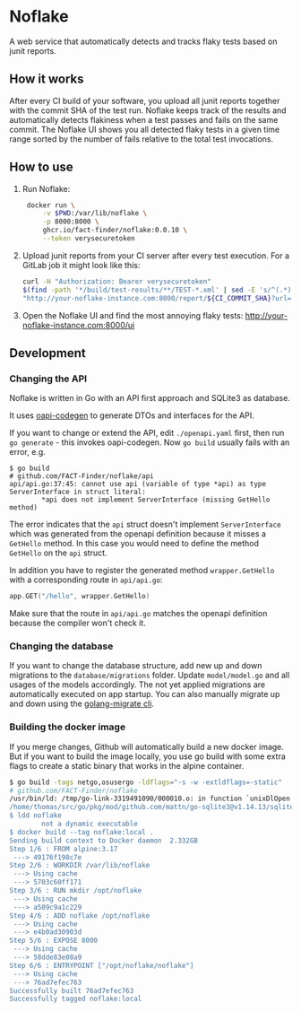 # Noflake

A web service that automatically detects and tracks flaky tests based on junit
reports.

## How it works

After every CI build of your software, you upload all junit reports together
with the commit SHA of the test run. Noflake keeps track of the results and
automatically detects flakiness when a test passes and fails on the same
commit. The Noflake UI shows you all detected flaky tests in a given time range
sorted by the number of fails relative to the total test invocations.

## How to use

1. Run Noflake:
   ```bash
    docker run \
        -v $PWD:/var/lib/noflake \
        -p 8000:8000 \
        ghcr.io/fact-finder/noflake:0.0.10 \
        --token verysecuretoken
   ```
2. Upload junit reports from your CI server after every test execution. For a
   GitLab job it might look like this:
   ```bash
   curl -H "Authorization: Bearer verysecuretoken"
   $(find -path '*/build/test-results/**/TEST-*.xml' | sed -E 's/^(.*)$/-F report=@"\1"/')
   "http://your-noflake-instance.com:8000/report/${CI_COMMIT_SHA}?url=${CI_JOB_URL}"
   ```
3. Open the Noflake UI and find the most annoying flaky tests:
   http://your-noflake-instance.com:8000/ui

## Development

### Changing the API

Noflake is written in Go with an API first approach and SQLite3 as database.

It uses [oapi-codegen](https://github.com/deepmap/oapi-codegen) to generate
DTOs and interfaces for the API.

If you want to change or extend the API, edit `./openapi.yaml` first, then run
`go generate` - this invokes oapi-codegen. Now `go build` usually fails with an
error, e.g.

```
$ go build
# github.com/FACT-Finder/noflake/api
api/api.go:37:45: cannot use api (variable of type *api) as type ServerInterface in struct literal:
        *api does not implement ServerInterface (missing GetHello method)
```

The error indicates that the `api` struct doesn't implement `ServerInterface`
which was generated from the openapi definition because it misses a
`GetHello` method. In this case you would need to define the method
`GetHello` on the `api` struct.

In addition you have to register the generated method `wrapper.GetHello`
with a corresponding route in `api/api.go`:

```go
app.GET("/hello", wrapper.GetHello)
```

Make sure that the route in `api/api.go` matches the openapi definition because
the compiler won't check it.

### Changing the database

If you want to change the database structure, add new up and down migrations to
the `database/migrations` folder. Update `model/model.go` and all usages of the
models accordingly. The not yet applied migrations are automatically executed
on app startup. You can also manually migrate up and down using the
[golang-migrate cli](https://github.com/golang-migrate/migrate#cli-usage).

### Building the docker image

If you merge changes, Github will automatically build a new docker image. But
if you want to build the image locally, you use go build with some
extra flags to create a static binary that works in the alpine container.

```bash
$ go build -tags netgo,osusergo -ldflags="-s -w -extldflags=-static"
# github.com/FACT-Finder/noflake
/usr/bin/ld: /tmp/go-link-3319491090/000010.o: in function `unixDlOpen':
/home/thomas/src/go/pkg/mod/github.com/mattn/go-sqlite3@v1.14.13/sqlite3-binding.c:41392: warning: Using 'dlopen' in statically linked applications requires at runtime the shared libraries from the glibc version used for linking
$ ldd noflake
        not a dynamic executable
$ docker build --tag noflake:local .
Sending build context to Docker daemon  2.332GB
Step 1/6 : FROM alpine:3.17
 ---> 49176f190c7e
Step 2/6 : WORKDIR /var/lib/noflake
 ---> Using cache
 ---> 5703c60ff171
Step 3/6 : RUN mkdir /opt/noflake
 ---> Using cache
 ---> a509c9a1c229
Step 4/6 : ADD noflake /opt/noflake
 ---> Using cache
 ---> e4b0ad30903d
Step 5/6 : EXPOSE 8000
 ---> Using cache
 ---> 58dde83e08a9
Step 6/6 : ENTRYPOINT ["/opt/noflake/noflake"]
 ---> Using cache
 ---> 76ad7efec763
Successfully built 76ad7efec763
Successfully tagged noflake:local
```
